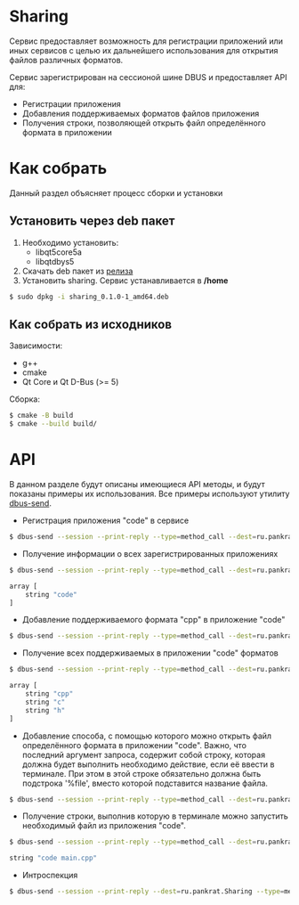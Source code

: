 # Sharing

Сервис предоставляет возможность для регистрации приложений или иных сервисов с целью их дальнейшего использования для открытия файлов различных форматов. 

Сервис зарегистрирован на сессионой шине DBUS и предоставляет API для:

* Регистрации приложения
* Добавления поддерживаемых форматов файлов приложения
* Получения строки, позволяющей открыть файл определённого формата в приложении

# Как собрать

Данный раздел объясняет процесс cборки и установки

## Установить через deb пакет

1. Необходимо установить:
    * libqt5core5a
    * libqtdbys5
2. Скачать deb пакет из [релиза](https://github.com/i-pankrat/sharing/releases)
3. Установить sharing. Сервис устанавливается в **/home**
```bash
$ sudo dpkg -i sharing_0.1.0-1_amd64.deb
```

## Как собрать из исходников 

Зависимости:

* g++
* cmake
* Qt Core и Qt D-Bus (>= 5)

Сборка:
```bash
$ cmake -B build
$ cmake --build build/
```

# API

В данном разделе будут описаны имеющиеся API методы, и будут показаны примеры их использования. Все примеры используют утилиту [dbus-send](https://dbus.freedesktop.org/doc/dbus-send.1.html).

* Регистрация приложения "code" в сервисе
```bash
$ dbus-send --session --print-reply --type=method_call --dest=ru.pankrat.Sharing / ru.pankrat.Sharing.registerApp string:'code'
```

* Получение информации о всех зарегистрированных приложениях

```bash
$ dbus-send --session --print-reply --type=method_call --dest=ru.pankrat.Sharing / ru.pankrat.Sharing.getRegisteredApps

array [
    string "code"
]
```

* Добавление поддерживаемого формата "cpp" в приложение "code"

```bash
$ dbus-send --session --print-reply --type=method_call --dest=ru.pankrat.Sharing / ru.pankrat.Sharing.addFileType string:'code' string:'cpp'
```

* Получение всех поддерживаемых в приложении "code" форматов

```bash
$ dbus-send --session --print-reply --type=method_call --dest=ru.pankrat.Sharing / ru.pankrat.Sharing.getAvailableFileTypes string:'code'

array [
    string "cpp"
    string "c"
    string "h"
]
```

* Добавление способа, с помощью которого можно открыть файл определённого формата в приложении "code". Важно, что последний аргумент запроса, содержит собой строку, которая должна будет выполнить необходимо действие, если её ввести в терминале. При этом в этой строке обязательно должна быть подстрока '%file', вместо которой подставится название файла.

```bash
$ dbus-send --session --print-reply --type=method_call --dest=ru.pankrat.Sharing / ru.pankrat.Sharing.addOpenWay string:'code' string:'code %file'
``` 

* Получение строки, выполнив которую в терминале можно запустить необходимый файл из приложения "code".

```bash
$ dbus-send --session --print-reply --type=method_call --dest=ru.pankrat.Sharing / ru.pankrat.Sharing.open string:'code' string:'cpp' string:'main.cpp'

string "code main.cpp"
``` 

* Интроспекция
```bash
$ dbus-send --session --print-reply --dest=ru.pankrat.Sharing --type=method_call / org.freedesktop.DBus.Introspectable.Introspect
```
